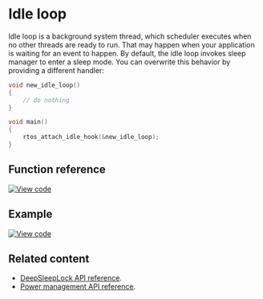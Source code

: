 # Idle loop

Idle loop is a background system thread, which scheduler executes when no other threads are ready to run. That may happen when your application is waiting for an event to happen. By default, the idle loop invokes sleep manager to enter a sleep mode. You can overwrite this behavior by providing a different handler:

```c++ TODO
void new_idle_loop()
{
    // do nothing
}

void main()
{
    rtos_attach_idle_hook(&new_idle_loop);
}
```

## Function reference

[![View code](https://www.mbed.com/embed/?type=library)](https://os.mbed.com/docs/mbed-os/v6.3/mbed-os-api-doxy/group__rtos___idle.html)

## Example

[![View code](https://www.mbed.com/embed/?url=https://github.com/ARMmbed/mbed-os-snippet-SleepManager_Example_1/tree/v6.3)](https://github.com/ARMmbed/mbed-os-snippet-SleepManager_Example_1/blob/v6.3/main.cpp)

## Related content

- [DeepSleepLock API reference](deepsleeplock.html).
- [Power management API reference](power-management-sleep.html).
